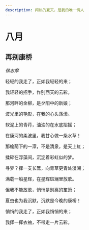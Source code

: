 ```yaml
---
description: 闷热的夏天，是我的唯一情人
---
```


# 八月

## **再别康桥**

_徐志摩_

轻轻的我走了，正如我轻轻的来；

我轻轻的招手，作别西天的云彩。



  
那河畔的金柳，是夕阳中的新娘；

波光里的艳影，在我的心头荡漾。



  
软泥上的青荇，油油的在水底招摇；

在康河的柔波里，我甘心做一条水草！



  
那榆荫下的一潭，不是清泉，是天上虹；

揉碎在浮藻间，沉淀着彩虹似的梦。



  
寻梦？撑一支长篙，向青草更青处漫溯；

满载一船星辉，在星辉斑斓里放歌。



  
但我不能放歌，悄悄是别离的笙箫；

夏虫也为我沉默，沉默是今晚的康桥！



  
悄悄的我走了，正如我悄悄的来；

我挥一挥衣袖，不带走一片云彩。

